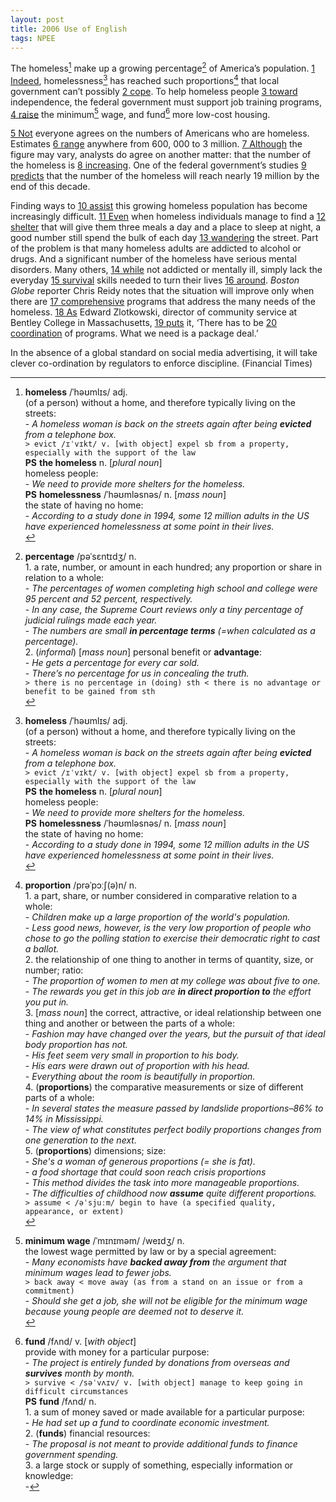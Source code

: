 ```yaml
---
layout: post
title: 2006 Use of English
tags: NPEE
---
```


The homeless[^1] make up a growing percentage[^2] of America’s population. <u>1 Indeed</u>, homelessness[^1] has reached such proportions[^3] that local government can’t possibly <u>2 cope</u>. To help homeless people <u>3 toward</u> independence, the federal government must support job training programs, <u>4 raise</u> the minimum[^4] wage, and fund[^5] more low-cost housing.

[^1]: **homeless** /ˈhəʊmlɪs/ adj. <br> (of a person) without a home, and therefore typically living on the streets: <br>  - *A homeless woman is back on the streets again after being **evicted** from a telephone box.* <br> `> evict /ɪˈvɪkt/ v. [with object] expel sb from a property, especially with the support of the law` <br> **PS** **the homeless** n. [*plural noun*] <br> homeless people: <br>  - *We need to provide more shelters for the homeless.* <br> **PS** **homelessness** /ˈhəʊmləsnəs/ n. [*mass noun*] <br> the state of having no home: <br>  - *According to a study done in 1994, some 12 million adults in the US have experienced homelessness at some point in their lives.* <br>
[^2]: **percentage** /pəˈsɛntɪdʒ/ n. <br> 1. a rate, number, or amount in each hundred; any proportion[^3] or share in relation to a whole: <br>  - *The percentages of women completing high school and college were 95 percent and 52 percent, respectively.* <br>  - *In any case, the Supreme Court reviews only a tiny percentage of judicial rulings made each year.* <br>  - *The numbers are small **in percentage terms** (=when calculated as a percentage).* <br> 2. (*informal*) [*mass noun*] personal benefit or **advantage**: <br>  - *He gets a percentage for every car sold.* <br>  - *There’s no percentage for us in concealing the truth.* <br> `> there is no percentage in (doing) sth < there is no advantage or benefit to be gained from sth` <br>
[^3]: **proportion** /prəˈpɔːʃ(ə)n/ n. <br> 1. a part, share, or number considered in comparative relation to a whole: <br>  - *Children make up a large proportion of the world's population.* <br>  - *Less good news, however, is the very low proportion of people who chose to go the polling station to exercise their democratic right to cast a ballot.* <br> 2. the relationship of one thing to another in terms of quantity, size, or number; ratio: <br>  - *The proportion of women to men at my college was about five to one.* <br>  - *The rewards you get in this job are **in direct proportion to** the effort you put in.* <br> 3. [*mass noun*] the correct, attractive, or ideal relationship between one thing and another or between the parts of a whole: <br>  - *Fashion may have changed over the years, but the pursuit of that ideal body proportion has not.* <br>  - *His feet seem very small in proportion to his body.* <br>  - *His ears were drawn out of proportion with his head.* <br>  - *Everything about the room is beautifully in proportion.* <br> 4. (**proportions**) the comparative measurements or size of different parts of a whole: <br>  - *In several states the measure passed by landslide proportions–86% to 14% in Mississippi.* <br>  - *The view of what constitutes perfect bodily proportions changes from one generation to the next.* <br> 5. (**proportions**) dimensions; size: <br>  - *She's a woman of generous proportions (= she is fat).* <br>  - *a food shortage that could soon reach crisis proportions* <br>  - *This method divides the task into more manageable proportions.* <br>  - *The difficulties of childhood now **assume** quite different proportions.* <br> `> assume < /əˈsjuːm/ begin to have (a specified quality, appearance, or extent)` <br>
[^4]: **minimum wage** /ˈmɪnɪməm/ /weɪdʒ/ n. <br> the lowest wage permitted by law or by a special agreement: <br>  - *Many economists have **backed away from** the argument that minimum wages lead to fewer jobs.* <br> `> back away < move away (as from a stand on an issue or from a commitment)` <br>  - *Should she get a job, she will not be eligible for the minimum wage because young people are deemed not to deserve it.* <br>
[^5]: **fund** /fʌnd/ v. [*with object*] <br> provide with money for a particular purpose: <br>  - *The project is entirely funded by donations from overseas and **survives** month by month.* <br> `> survive < /səˈvʌɪv/ v. [with object] manage to keep going in difficult circumstances` <br> **PS** **fund** /fʌnd/ n. <br> 1. a sum of money saved or made available for a particular purpose: <br>  - *He had set up a fund to coordinate economic investment.* <br> 2. (**funds**) financial resources: <br>  - *The proposal is not meant to provide additional funds to finance government spending.* <br> 3. a large stock or supply of something, especially information or knowledge: <br>  - 

<u>5 Not</u> everyone agrees on the numbers of Americans who are homeless. Estimates <u>6 range</u> anywhere from 600, 000 to 3 million. <u>7 Although</u> the figure may vary, analysts do agree on another matter: that the number of the homeless is <u>8 increasing</u>. One of the federal government’s studies <u>9 predicts</u> that the number of the homeless will reach nearly 19 million by the end of this decade.

Finding ways to <u>10 assist</u> this growing homeless population has become increasingly difficult. <u>11 Even</u> when homeless individuals manage to find a <u>12 shelter</u> that will give them three meals a day and a place to sleep at night, a good number still spend the bulk of each day <u>13 wandering</u> the street. Part of the problem is that many homeless adults are addicted to alcohol or drugs. And a significant number of the homeless have serious mental disorders. Many others, <u>14 while</u> not addicted or mentally ill, simply lack the everyday <u>15 survival</u> skills needed to turn their lives <u>16 around</u>. *Boston Globe* reporter Chris Reidy notes that the situation will improve only when there are <u>17 comprehensive</u> programs that address the many needs of the homeless. <u>18 As</u> Edward Zlotkowski, director of community service at Bentley College in Massachusetts, <u>19 puts</u> it, ‘There has to be <u>20 coordination</u> of programs. What we need is a package deal.’

In the absence of a global standard on social media advertising, it will take clever co-ordination by regulators to enforce discipline. (Financial Times)